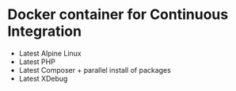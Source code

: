 # Docker container for Continuous Integration

* Latest Alpine Linux
* Latest PHP
* Latest Composer + parallel install of packages
* Latest XDebug

